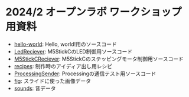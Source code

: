 # 2024/2 オープンラボ ワークショップ用資料

- [hello-world](./hello-world): Hello, world!用のソースコード
- [LedReciever](./LedReciever): M5StickCのLED制御用ソースコード
- [M5StickCReciever](./M5StickCReciever): M5StickCのステッピングモータ制御用ソースコード
- [recipes](./recipes): 制作時のアイディア出し用レシピ
- [ProcessingSender](./ProcessingSender): Processingの通信テスト用ソースコード
- [fig](./fig): スライドに使った画像データ
- [sounds](./sounds): 音データ
